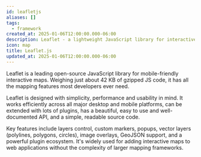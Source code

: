 ```yaml
---
id: leafletjs
aliases: []
tags:
  - framework
created_at: 2025-01-06T12:00:00.000-06:00
description: Leaflet - a lightweight JavaScript library for interactive maps
icon: map
title: Leaflet.js
updated_at: 2025-01-06T12:00:00.000-06:00
---
```


Leaflet is a leading open-source JavaScript library for mobile-friendly interactive maps. Weighing just about 42 KB of gzipped JS code, it has all the mapping features most developers ever need.

Leaflet is designed with simplicity, performance and usability in mind. It works efficiently across all major desktop and mobile platforms, can be extended with lots of plugins, has a beautiful, easy to use and well-documented API, and a simple, readable source code.

Key features include layers control, custom markers, popups, vector layers (polylines, polygons, circles), image overlays, GeoJSON support, and a powerful plugin ecosystem. It's widely used for adding interactive maps to web applications without the complexity of larger mapping frameworks.